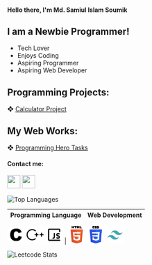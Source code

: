 #### Hello there, I'm Md. Samiul Islam Soumik

## I am a Newbie Programmer!

- Tech Lover
- Enjoys Coding
- Aspiring Programmer
- Aspiring Web Developer

## Programming Projects:
❖ [Calculator Project](https://github.com/soumik-prime/Calculator-Project)


## My Web Works:
❖ [Programming Hero Tasks](https://soumik-ph-tasks.netlify.app/)
<!-- ❖ Become a specialist on Codeforces
❖ Develop my portfolio website independently -->

#### Contact me:
<a href="https://www.facebook.com/soumik.shu"><img src="https://www.vectorlogo.zone/logos/facebook/facebook-icon.svg" width="30" height="30"/></a>
<a href="https://www.linkedin.com/in/md-samiul-islam-soumik-29b3582bb"><img src="https://www.vectorlogo.zone/logos/linkedin/linkedin-icon.svg" width="30" height="30"/></a>

![Top Languages](https://github-readme-stats.vercel.app/api/top-langs/?username=soumik-prime&layout=compact&hide_title=true&hide_border=true&theme=radical)

Programming Language | Web Development
--- | --- 
<img src="assets/c.svg" width="40" height="40"/> <img src="assets/cplusplus.svg" width="40" height="40"/> <img src="assets/javascript-16-svgrepo-com.svg" width="40" height="40"/> 
|
<img src="assets/html-5.svg" width="40" height="40"/> <img src="assets/css-3.svg" width="40" height="40"/> <img src="assets/tailwind.svg" width="40" height="40"/>


![Leetcode Stats](https://leetcard.jacoblin.cool/soumik_prime?theme=dark&font=Patrick%20Hand%20SC&ext=contest)
